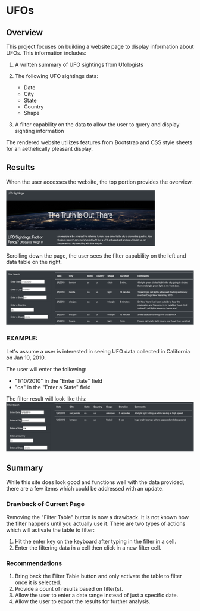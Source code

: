 # UFOs

## Overview
This project focuses on building a website page to display information about UFOs. This information includes:

1. A written summary of UFO sightings from Ufologists
2. The following UFO sightings data:
    - Date
    - City
    - State
    - Country
    - Shape
  
3. A filter capability on the data to allow the user to query and display sighting information

The rendered website utilizes features from Bootstrap and CSS style sheets for an aethetically pleasant display.

## Results

When the user accesses the website, the top portion provides the overview.

   <img src="/static/images/UFO_Webpage.png" width="400" height="150"/>  

Scrolling down the page, the user sees the filter capability on the left and data table on the right.

   <img src="/static/images/UFO_Filter_Table.png"/>  

### EXAMPLE:
Let's assume a user is interested in seeing UFO data collected in California on Jan 10, 2010.

The user will enter the following:

  - "1/10/2010" in the "Enter Date" field
  - "ca" in the "Enter a State" field

The filter result will look like this:
  <img src="/static/images/UFO_Filter_Result.png"/>

        
## Summary

While this site does look good and functions well with the data provided, there are a few items which could be addressed with an update.

### Drawback of Current Page
Removing the "Filter Table" button is now a drawback. It is not known how the filter happens until you actually use it. There are two types of actions which will activate the table to filter:
1. Hit the enter key on the keyboard after typing in the filter in a cell.
2. Enter the filtering data in a cell then click in a new filter cell.

### Recommendations
1. Bring back the Filter Table button and only activate the table to filter once it is selected.
2. Provide a count of results based on filter(s).
3. Allow the user to enter a date range instead of just a specific date.
4. Allow the user to export the results for further analysis. 
